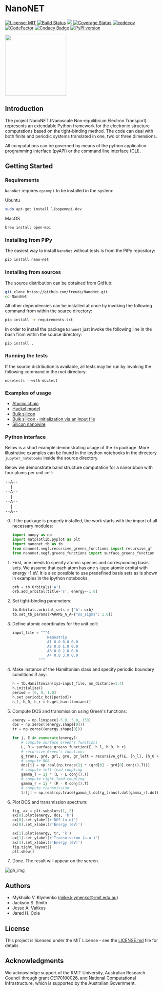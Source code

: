 # NanoNET

[![License: MIT](https://img.shields.io/badge/License-MIT-blue.svg)](https://opensource.org/licenses/MIT)
[![Build Status](https://travis-ci.org/freude/NanoNet.svg)](https://travis-ci.org/freude)
[![](https://github.com/freude/NanoNet/workflows/Nanonet%20tests/badge.svg)](https://github.com/freude/NanoNet/actions?query=workflow%3A%22Nanonet+tests%22)
[![Coverage Status](https://coveralls.io/repos/github/freude/NanoNet/badge.svg?branch=master)](https://coveralls.io/github/freude/NanoNet?branch=master)
[![codecov](https://codecov.io/gh/freude/NanoNet/branch/master/graph/badge.svg)](https://codecov.io/gh/freude/NanoNet)
[![CodeFactor](https://www.codefactor.io/repository/github/freude/nanonet/badge/master)](https://www.codefactor.io/repository/github/freude/nanonet/overview/master)
[![Codacy Badge](https://api.codacy.com/project/badge/Grade/5186e15b951d4df6b4f20c2365870b7c)](https://app.codacy.com/app/freude/NanoNet?utm_source=github.com&utm_medium=referral&utm_content=freude/NanoNet&utm_campaign=Badge_Grade_Dashboard)
[![PyPI version](https://badge.fury.io/py/nano-net.svg)](https://badge.fury.io/py/nano-net)

<img src="https://user-images.githubusercontent.com/4588093/65398380-1f684380-ddfa-11e9-9e87-5aab6cf417b8.png" width="200">

## Introduction

The project NanoNET (Nanoscale Non-equilibrium Electron Transport) represents an extendable Python framework for 
the electronic structure computations based on 
the tight-binding method. The code can deal with both finite
and periodic systems translated in one, two or three dimensions.

All computations can be governed by means of the python application programming interface (pyAPI) or the command line interface (CLI).

## Getting Started

### Requirements

`NanoNet` requires `openmpi` to be installed in the system:

Ubuntu
 ```bash
 sudo apt-get install libopenmpi-dev
 ```
 MacOS
 ```bash
 brew install open-mpi
 ```

### Installing from PiPy

The easiest way to install `NanoNet` without tests is from the PiPy repository:

```bash
pip install nano-net
```

### Installing from sources

The source distribution can be obtained from GitHub:

```bash
git clone https://github.com/freude/NanoNet.git
cd NanoNet
```


 All other dependencies can be installed at once by invoking the following command
 from within the source directory:

```bash
pip install -r requirements.txt
```

In order to install the package `Nanonet` just invoke
the following line in the bash from within the source directory:

```
pip install .
```

### Running the tests

If the source distribution is available, all tests may be run by invoking the following command in the root directory:

```
nosetests --with-doctest
```

### Examples of usage

- [Atomic chain](jupyter_notebooks/atom_chains.ipynb)
- [Huckel model](jupyter_notebooks/Hukel_model.ipynb)
- [Bulk silicon](jupyter_notebooks/bulk_silicon.ipynb)
- [Bulk silicon - initialization via an input file](jupyter_notebooks/bulk_silicon_with_input_file.ipynb)
- [Silicon nanowire](jupyter_notebooks/silicon_nanowire.ipynb)

### Python interface

Below is a short example demonstrating usage of the `tb` package.
More illustrative examples can be found in the ipython notebooks
in the directory `jupyter_notebooks` inside the source directory.

Below we demonstrate band structure computation for a nanoribbon with four 
atoms per unit cell:

<pre>
--A--
  |
--A--
  |
--A--
  |
--A--
</pre>

0. If the package is properly installed, the work starts with the import of all necessary modules:

    ```python
    import numpy as np
    import matplotlib.pyplot as plt
    import nanonet.tb as tb
    from nanonet.negf.recursive_greens_functions import recursive_gf
    from nanonet.negf.greens_functions import surface_greens_function
    ```
 
1. First, one needs to specify atomic species and corresponding basis sets. We assume that each atom has one s-type atomic orbital with energy -1 eV. It is also possible to use predefined basis sets as
 is shown in examples in the ipython notebooks.
 
    ```python
    orb = tb.Orbitals('A')
    orb.add_orbital(title='s', energy=-1.0)
    ```

2. Set tight-binding parameters:
    ```python
    tb.Orbitals.orbital_sets = {'A': orb}
    tb.set_tb_params(PARAMS_A_A={"ss_sigma": 1.0})
    ```

3. Define atomic coordinates for the unit cell:
    ```python
    input_file = """4
                    Nanostrip
                    A1 0.0 0.0 0.0
                    A2 0.0 1.0 0.0
                    A3 0.0 2.0 0.0
                    A4 0.0 3.0 0.0
                """
    ```
4. Make instance of the Hamiltonian class and specify periodic boundary conditions if any:
    ```python
    h = tb.Hamiltonian(xyz=input_file, nn_distance=1.4)
    h.initialize()
    period = [0, 0, 1.0]
    h.set_periodic_bc([period])
    h_l, h_0, h_r = h.get_hamiltonians()
    ``` 
  
5. Compute DOS and transmission using Green's functions:

    ```python
    energy = np.linspace(-5.0, 5.0, 150)
    dos = np.zeros((energy.shape[0]))
    tr = np.zeros((energy.shape[0]))
    
    for j, E in enumerate(energy):
        # compute surface Green's functions
        L, R = surface_greens_function(E, h_l, h_0, h_r)
        # recursive Green's functions
        g_trans, grd, grl, gru, gr_left = recursive_gf(E, [h_l], [h_0 + L + R], [h_r])
        # compute DOS
        dos[j] = np.real(np.trace(1j * (grd[0] - grd[0].conj().T)))
        # compute left-lead coupling
        gamma_l = 1j * (L - L.conj().T)
        # compute right-lead coupling
        gamma_r = 1j * (R - R.conj().T)
        # compute transmission
        tr[j] = np.real(np.trace(gamma_l.dot(g_trans).dot(gamma_r).dot(g_trans.conj().T)))
    ```
6. Plot DOS and transmission spectrum:
    ```python
    fig, ax = plt.subplots(1, 2)
    ax[0].plot(energy, dos, 'k')
    ax[0].set_ylabel(r'DOS (a.u)')
    ax[0].set_xlabel(r'Energy (eV)')
    
    ax[1].plot(energy, tr, 'k')
    ax[1].set_ylabel(r'Transmission (a.u.)')
    ax[1].set_xlabel(r'Energy (eV)')
    fig.tight_layout()
    plt.show()
    ```
7. Done. The result will appear on the screen.

![gh_img](https://user-images.githubusercontent.com/4588093/88499950-c74a3100-d00a-11ea-9d0f-86fa470fa47e.png)

## Authors

- Mykhailo V. Klymenko (mike.klymenko@rmit.edu.au)
- Jackson S. Smith
- Jesse A. Vaitkus
- Jared H. Cole

## License

This project is licensed under the MIT License - see the [LICENSE.md](LICENSE.md) file for details

## Acknowledgments

We acknowledge support of the RMIT University, 
Australian Research Council through grant CE170100026, and
National Computational Infrastructure, which is supported by the Australian Government.


